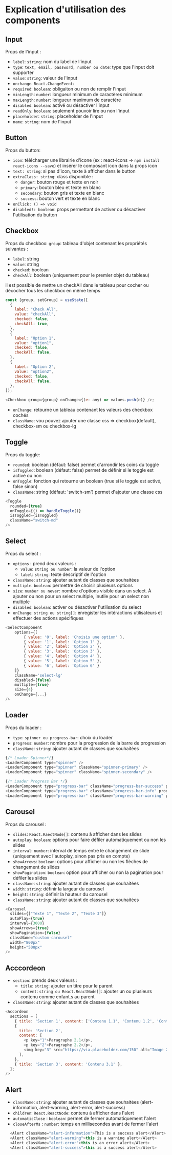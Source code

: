 # Explication d'utilisation des components

## Input 

Props de l'input :

- `label`: `string`: nom du label de l'input
- `type`: `text, email, password, number ou date`: type que l'input doit supporter 
- `value`: `string`: valeur de l'input
- `onchange`: `React.ChangeEvent`: 
- `required`: `boolean`: obligaiton ou non de remplir l'input
- `minLength`: `number`: longueur minimum de caractères minimum
- `maxLength`: `number`: longueur maximum de caractère
- `disabled`: `boolean`: activé ou désactiver l'input
- `readOnly`: `boolean`: seulement pouvoir lire ou non l'input
- `placeholder`: `string`: placeholder de l'input
- `name`: `string`: nom de l'input

## Button

Props du button:

- `icon`: télécharger une librairie d'icone (ex : react-icons => `npm install react-icons --save`) et insérer le composant icon dans la props icon
- `text: string`: si pas d'icon, texte à afficher dans le button
- `extraClass: string`: class disponible :
  - `danger`: bouton rouge et texte en noir
  - `primary`: bouton bleu et texte en blanc
  - `secondary`: bouton gris et texte en blanc
  - `success`: bouton vert et texte en blanc
- `onClick: () => void`
- `disabled?: boolean`: props permettant de activer ou désactiver l'utilisation du button

## Checkbox

Props du checkbox:
`group`: tableau d'objet contenant les propriétés suivantes :

- `label`: string
- `value`: string
- `checked`: boolean
- `checkAll`: boolean (uniquement pour le premier objet du tableau)

il est possible de mettre un checkAll dans le tableau pour cocher ou décocher tous les checkbox en même temps

```javascript
const [group, setGroup] = useState([
  {
    label: "Check All",
    value: "checkAll",
    checked: false,
    checkAll: true,
  },
  {
    label: "Option 1",
    value: "option1",
    checked: false,
    checkAll: false,
  },
  {
    label: "Option 2",
    value: "option2",
    checked: false,
    checkAll: false,
  },
]);

<Checkbox group={group} onChange={(e: any) => values.push(e)} />;
```

- `onChange`: retourne un tableau contenant les valeurs des checkbox cochés
- `className`: vou pouvez ajouter une classe css => checkbox(default), checkbox-sm ou checkbox-lg

## Toggle

Props du toggle:

- `rounded`: boolean (défaut: false) permet d'arrondir les coins du toggle
- `isToggled`: boolean (défaut: false) permet de définir si le toggle est activé ou non
- `onToggle`: fonction qui retourne un boolean (true si le toggle est activé, false sinon)
- `className`: string (défaut: 'switch-sm') permet d'ajouter une classe css

```javascript
<Toggle
  rounded={true}
  onToggle={() => handleToggle()}
  isToggled={isToggled}
  className="switch-md"
/>
```

## Select

Props du select :

- `options` : prend deux valeurs :
  - `value`: `string ou number`: la valeur de l'option
  - `label`: `string`: texte descriptif de l'option
- `className`: `string`: ajouter autant de classes que souhaitées
- `multiple`: `boolean`: permettre de choisir plusieurs options
- `size`: `number ou never`: nombre d'options visible dans un select. À ajouter ou non pour un select multiple, inutile pour un select non multiple
- `disabled`: `boolean`: activer ou désactiver l'utilisation du select
- `onChange`: `string ou string[]`: enregister les intéractions utilisateurs et effectuer des actions spécifiques

```javascript
<SelectComponent
    options={[
        { value: '0', label: 'Choisis une option' },
        { value: '1', label: 'Option 1' },
        { value: '2', label: 'Option 2' },
        { value: '3', label: 'Option 3' },
        { value: '4', label: 'Option 4' },
        { value: '5', label: 'Option 5' },
        { value: '6', label: 'Option 6' }
    ]}
    className='select-lg'
    disabled={false}
    multiple={true}
    size={4}
    onChange={...}
/>
```

## Loader

Props du loader :

- `type`: `spinner ou progress-bar`: choix du loader
- `progress`: `number`: nombre pour la progression de la barre de progression
- `className`: `string`: ajouter autant de classes que souhaitées

```javascript
{/* Loader Spinner*/}
<LoaderComponent type="spinner" />
<LoaderComponent type="spinner" className="spinner-primary" />
<LoaderComponent type="spinner" className="spinner-secondary" />

{/* Loader Progress Bar */}
<LoaderComponent type="progress-bar" className="progress-bar-success" progress="25" />
<LoaderComponent type="progress-bar" className="progress-bar-info" progress="50" />
<LoaderComponent type="progress-bar" className="progress-bar-warning" progress="75" />
```

## Carousel

Props du carousel :

- `slides`: `React.RaectNode[]`: contenu à afficher dans les slides
- `autoplay`: `boolean`: options pour faire défiler automatiquement ou non les slides
- `interval`: `number`: interval de temps entre le changement de slide (uniquement avec l'autoplay, sinon pas pris en compte)
- `showArrows`: `boolean`: options pour afficher ou non les flèches de changement de slides
- `showPagination`: `boolean`: option pour afficher ou non la pagination pour défiler les slides
- `className`: `string`: ajouter autant de classes que souhaitées
- `width`: `string`: définir la largeur du carousel
- `height`: `string`: définir la hauteur du carousel
- `className`: `string`: ajouter autant de classes que souhaitées

```javascript
<Carousel
  slides={["Texte 1", "Texte 2", "Texte 3"]}
  autoPlay={true}
  interval={3000}
  showArrows={true}
  showPagination={false}
  className="custom-carousel"
  width="800px"
  height="500px"
/>
```

## Acccordeon

- `section`: prends deux valeurs :
  - `title`: `string`: ajouter un titre pour le parent
  - `content`: `string ou React.ReactNode[]`: ajouter un ou plusieurs contenu comme enfant.s au parent
- `className`: `string`: ajouter autant de classes que souhaitées

```javascript
<Accordeon
  sections = [
    { title: 'Section 1', content: ['Contenu 1.1', 'Contenu 1.2', 'Contenu 1.3'] },
    {
      title: 'Section 2',
      content: [
        <p key="1">Paragraphe 2.1</p>,
        <p key="2">Paragraphe 2.2</p>,
        <img key="3" src="https://via.placeholder.com/150" alt="Image 2.3" />
      ],
    },
    { title: 'Section 3', content: 'Contenu 3.1' },
  ];
/>
```

## Alert

- `className`: `string`: ajouter autant de classes que souhaitées (alert-information, alert-warning, alert-error, alert-success)
- `children`: `React.ReactNode`: contenu à afficher dans l'alert
- `automaticClose` : `boolean`: permet de fermer automatiquement l'alert
- `closeAfterMs` : `number`: temps en millisecondes avant de fermer l'alert

```javascript
  <Alert className="alert-information">This is a success alert</Alert>
  <Alert className="alert-warning">this is a warning alert</Alert>
  <Alert className="alert-error">this is an error alert</Alert>
  <Alert className="alert-success">this is a success alert</Alert>
```
